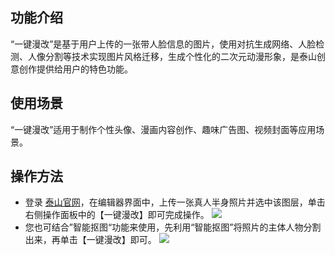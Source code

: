 ## 功能介绍
“一键漫改”是基于用户上传的一张带人脸信息的图片，使用对抗生成网络、人脸检测、人像分割等技术实现图片风格迁移，生成个性化的二次元动漫形象，是泰山创意创作提供给用户的特色功能。

## 使用场景
“一键漫改”适用于制作个性头像、漫画内容创作、趣味广告图、视频封面等应用场景。

## 操作方法
- 登录 [泰山官网](https://taishan.qq.com/)，在编辑器界面中，上传一张真人半身照片并选中该图层，单击右侧操作面板中的【一键漫改】即可完成操作。
![](https://main.qcloudimg.com/raw/492e02018ae2043d310e19b7e2b085bd.png)
- 您也可结合”智能抠图“功能来使用，先利用“智能抠图”将照片的主体人物分割出来，再单击【一键漫改】即可。
![](https://main.qcloudimg.com/raw/d48396d92b0b53b3dc17b36252ae7393.png)
